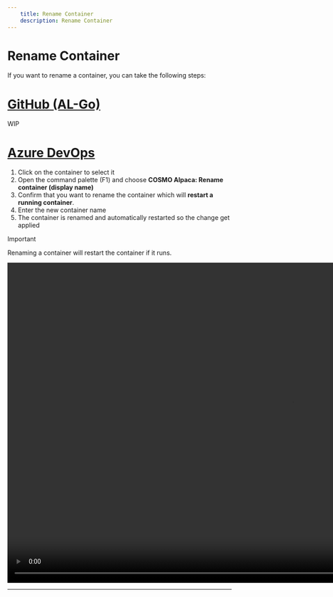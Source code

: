 ```yaml
---
    title: Rename Container
    description: Rename Container
---
```


# Rename Container

If you want to rename a container, you can take the following steps:

# [**GitHub (AL-Go)**](#tab/github)
WIP

# [**Azure DevOps**](#tab/azdevops)

1. Click on the container to select it
2. Open the command palette (F1) and choose **COSMO Alpaca: Rename container (display name)**
3. Confirm that you want to rename the container which will **restart a running container**.
4. Enter the new container name
5. The container is renamed and automatically restarted so the change get applied

> [!IMPORTANT]
> Renaming a container will restart the container if it runs.

<video width="1280px" height="720px" controls>
  <source src="../media/rename-container.mp4" type="video/mp4">
  Your browser does not support the video tag.
</video>

---